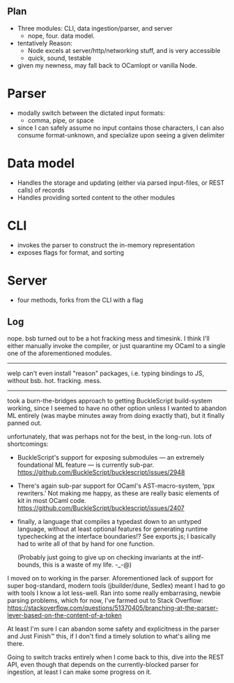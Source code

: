 Plan
----
 - Three modules: CLI, data ingestion/parser, and server
    - nope, four. data model.
 - tentatively Reason:
    - Node excels at server/http/networking stuff, and is very accessible
    - quick, sound, testable
 - given my newness, may fall back to OCamlopt or vanilla Node.

Parser
======
 - modally switch between the dictated input formats:
   - comma, pipe, or space
 - since I can safely assume no input contains those characters, I can also consume format-unknown,
   and specialize upon seeing a given delimiter

Data model
==========
 - Handles the storage and updating (either via parsed input-files, or REST calls) of records
 - Handles providing sorted content to the other modules

CLI
===
 - invokes the parser to construct the in-memory representation
 - exposes flags for format, and sorting

Server
======
 - four methods, forks from the CLI with a flag


Log
---

nope. bsb turned out to be a hot fracking mess and timesink. I think I'll either manually invoke the
compiler, or just quarantine my OCaml to a single one of the aforementioned modules.

----

welp can't even install "reason" packages, i.e. typing bindings to JS, without bsb. hot. fracking.
mess.

----

took a burn-the-bridges approach to getting BuckleScript build-system working, since I seemed to
have no other option unless I wanted to abandon ML entirely (was maybe minutes away from doing
exactly that), but it finally panned out.

unfortunately, that was perhaps not for the best, in the long-run. lots of shortcomings:

 - BuckleScript's support for exposing submodules — an extremely foundational ML feature — is
      currently sub-par. <https://github.com/BuckleScript/bucklescript/issues/2948>
 - There's again sub-par support for OCaml's AST-macro-system, ‘ppx rewriters.’ Not making me happy,
      as these are really basic elements of kit in most OCaml code.
      <https://github.com/BuckleScript/bucklescript/issues/2407>
 - finally, a language that compiles a typedast down to an untyped language, without at least
      optional features for generating runtime typechecking at the interface boundaries!? See
      exports.js; I basically had to write all of that by hand for one function.

   (Probably just going to give up on checking invariants at the intf-bounds, this is a waste of my
   life. -_-@)

I moved on to working in the parser. Aforementioned lack of support for super bog-standard, modern
tools (jbuilder/dune, Sedlex) meant I had to go with tools I know a lot less-well. Ran into some
really embarrasing, newbie parsing problems, which for now, I've farmed out to Stack Overflow:
<https://stackoverflow.com/questions/51370405/branching-at-the-parser-lever-based-on-the-content-of-a-token>

At least I'm sure I can abandon some safety and explicitness in the parser and Just Finish™ this, if
I don't find a timely solution to what's ailing me there.

Going to switch tracks entirely when I come back to this, dive into the REST API, even though that
depends on the currently-blocked parser for ingestion, at least I can make some progress on it.
